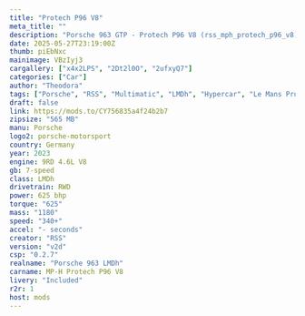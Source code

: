 ```yaml
---
title: "Protech P96 V8"
meta_title: ""
description: "Porsche 963 GTP - Protech P96 V8 (rss_mph_protech_p96_v8) by RSS"
date: 2025-05-27T23:19:00Z
thumb: piEbNxc
mainimage: VBzIyj3
cargallery: ["x4x2LPS", "2Dt2l0O", "2ufxyQ7"]
categories: ["Car"]
author: "Theodora"
tags: ["Porsche", "RSS", "Multimatic", "LMDh", "Hypercar", "Le Mans Prototype", "R2R", "Germany", "2023"]
draft: false
link: https://mods.to/CY756835a4f24b2b7
zipsize: "565 MB"
manu: Porsche
logo2: porsche-motorsport
country: Germany
year: 2023
engine: 9RD 4.6L V8
gb: 7-speed
class: LMDh
drivetrain: RWD
power: 625 bhp 
torque: "625"
mass: "1180"
speed: "340+"
accel: "- seconds"
creator: "RSS"
version: "v2d"
csp: "0.2.7"
realname: "Porsche 963 LMDh"
carname: MP-H Protech P96 V8
livery: "Included"
r2r: 1
host: mods
---
```

